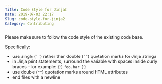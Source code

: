 ```yaml
---
Title: Code Style for Jinja2
Date: 2019-07-03 22:17
Slug: code-style-for-jinja2
Category: Contributing
---
```


Please make sure to follow the code style of the existing code base.

Specifically:

- use single (`''`) rather than double (`""`) quotation marks for Jinja strings
- in Jinja print statements, surround the variable with spaces inside curly braces – for example: `{{ foo.bar }}`
- use double (`""`) quotation marks around HTML attributes
- end files with a newline
